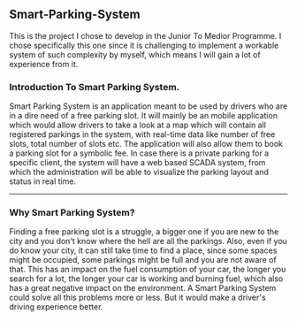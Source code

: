 ## Smart-Parking-System
This is the project I chose to develop in the Junior To Medior Programme. I chose specifically this one since it is challenging to implement a workable system of such complexity by myself, which means I will gain a lot of experience from it.

### Introduction To Smart Parking System.
Smart Parking System is an application meant to be used by drivers who are in a dire need of a free parking slot. It will mainly be an mobile application which would allow drivers to take a look at a map which will contain all registered parkings in the system, with real-time data like number of free slots, total number of slots etc. The application will also allow them to book a parking slot for a symbolic fee. In case there is a private parking for a specific client, the system will have a web based SCADA system, from which the administration will be able to visualize the parking layout and status in real time.

***

### Why Smart Parking System?
Finding a free parking slot is a struggle, a bigger one if you are new to the city and you don't know where the hell are all the parkings. Also, even if you do know your city, it can still take time to find a place, since some spaces might be occupied, some parkings might be full and you are not aware of that. This has an impact on the fuel consumption of your car, the longer you search for a lot, the longer your car is working and burning fuel, which also has a great negative impact on the environment. A Smart Parking System could solve all this problems more or less. But it would make a driver's driving experience better.
